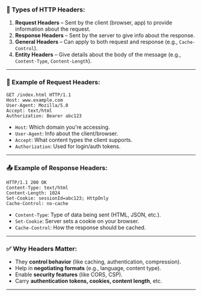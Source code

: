 ### 🔹 Types of HTTP Headers:

1. **Request Headers** – Sent by the client (browser, app) to provide information about the request.
2. **Response Headers** – Sent by the server to give info about the response.
3. **General Headers** – Can apply to both request and response (e.g., `Cache-Control`).
4. **Entity Headers** – Give details about the body of the message (e.g., `Content-Type`, `Content-Length`).

---

### 📨 Example of Request Headers:
```http
GET /index.html HTTP/1.1
Host: www.example.com
User-Agent: Mozilla/5.0
Accept: text/html
Authorization: Bearer abc123
```

- `Host`: Which domain you're accessing.
- `User-Agent`: Info about the client/browser.
- `Accept`: What content types the client supports.
- `Authorization`: Used for login/auth tokens.

---

### 📤 Example of Response Headers:
```http
HTTP/1.1 200 OK
Content-Type: text/html
Content-Length: 1024
Set-Cookie: sessionId=abc123; HttpOnly
Cache-Control: no-cache
```

- `Content-Type`: Type of data being sent (HTML, JSON, etc.).
- `Set-Cookie`: Server sets a cookie on your browser.
- `Cache-Control`: How the response should be cached.

---

### ✅ Why Headers Matter:
- They **control behavior** (like caching, authentication, compression).
- Help in **negotiating formats** (e.g., language, content type).
- Enable **security features** (like CORS, CSP).
- Carry **authentication tokens, cookies, content length**, etc.

---
